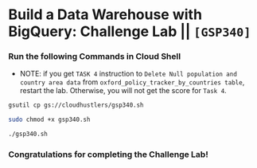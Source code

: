 # Build a Data Warehouse with BigQuery: Challenge Lab || `[GSP340]`

### Run the following Commands in Cloud Shell

* NOTE: if you get `TASK 4` instruction to `Delete Null population and country area data` from `oxford_policy_tracker_by_countries table`, restart the lab. Otherwise, you will not get the score for `Task 4`.

```bash
gsutil cp gs://cloudhustlers/gsp340.sh

sudo chmod +x gsp340.sh

./gsp340.sh
```

### Congratulations for completing the Challenge Lab!